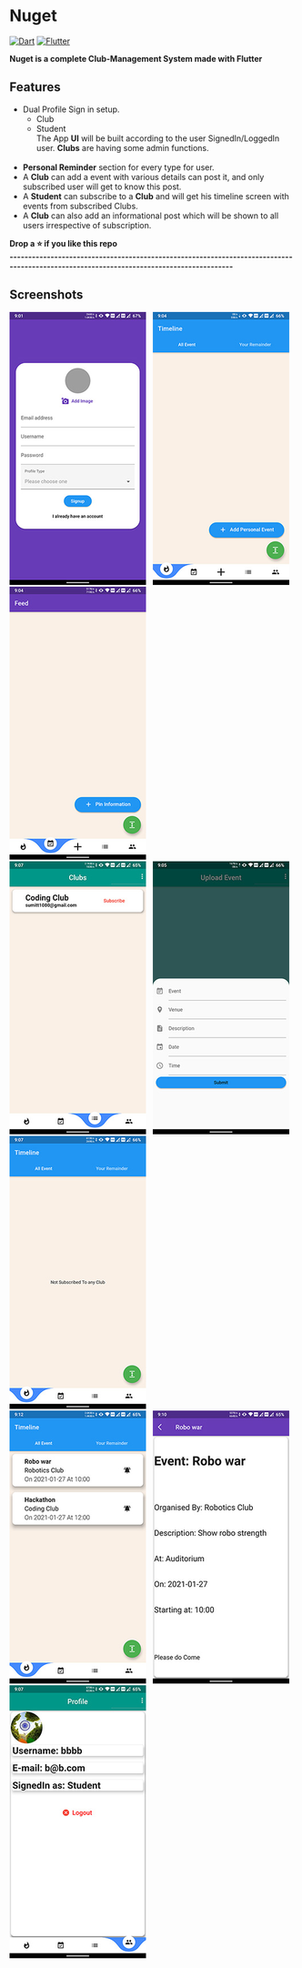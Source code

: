 # Nuget

[![Dart](https://img.shields.io/badge/-Dart-0175C2?style=flat&logo=dart&link=https://github.com/sumitt1080)](https://github.com/sumitt1080)
[![Flutter](https://img.shields.io/badge/-Flutter-02569B?style=flat&logo=flutter&link=https://github.com/sumitt1080)](https://github.com/sumitt1080)

**Nuget is a complete Club-Management System made with Flutter**
## Features
* Dual Profile Sign in setup. <br>
  * Club<br>
  * Student<br>
  The App **UI** will be built according to the user SignedIn/LoggedIn user. **Clubs** are having some admin functions.<br><br>
* **Personal Reminder** section for every type for user.
* A **Club** can add a event with various details can post it, and only subscribed user will get to know this post.
* A **Student** can subscribe to a **Club** and will get his timeline screen with events from subscribed Clubs.
* A **Club** can also add an informational post which will be shown to all users irrespective of subscription.<br>

**Drop a ⭐ if you like this repo**<br>
**----------------------------------------------------------------------------------------------------------------------------------------**
<br>
## Screenshots<br>
![Screenshot1](https://github.com/sumitt1080/Nuget/blob/master/screenshots/Screenshot_20210126-210117.jpg) &nbsp; ![Screenshot2](https://github.com/sumitt1080/Nuget/blob/master/screenshots/Screenshot_20210126-210450.jpg) &nbsp; ![Screenshot3](https://github.com/sumitt1080/Nuget/blob/master/screenshots/Screenshot_20210126-210457.jpg)<br>
![Screenshot4](https://github.com/sumitt1080/Nuget/blob/master/screenshots/Screenshot_20210126-210713.jpg) &nbsp; ![Screenshot5](https://github.com/sumitt1080/Nuget/blob/master/screenshots/Screenshot_20210126-210504.jpg) &nbsp; ![Screenshot6](https://github.com/sumitt1080/Nuget/blob/master/screenshots/Screenshot_20210126-210705.jpg)<br>
![Screenshot7](https://github.com/sumitt1080/Nuget/blob/master/screenshots/Screenshot_20210126-210107.jpg) &nbsp; ![Screenshot8](https://github.com/sumitt1080/Nuget/blob/master/screenshots/Screenshot_20210126-211012.jpg) &nbsp;
![Screenshot9](https://github.com/sumitt1080/Nuget/blob/master/screenshots/Screenshot_20210126-210753.jpg)<br>

